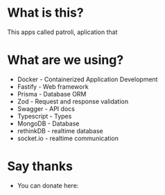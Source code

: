 # What is this?

This apps called patroli, aplication that 

# What are we using?

- Docker - Containerized Application Development
- Fastify - Web framework
- Prisma - Database ORM
- Zod - Request and response validation
- Swagger - API docs
- Typescript - Types
- MongoDB - Database
- rethinkDB - realtime database
- socket.io - realtime communication

# Say thanks

- You can donate here:
